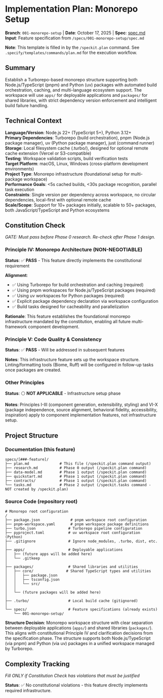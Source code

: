 # Implementation Plan: Monorepo Setup

**Branch**: `001-monorepo-setup` | **Date**: October 17, 2025 | **Spec**: [spec.md](./spec.md)
**Input**: Feature specification from `/specs/001-monorepo-setup/spec.md`

**Note**: This template is filled in by the `/speckit.plan` command. See `.specify/templates/commands/plan.md` for the execution workflow.

## Summary

Establish a Turborepo-based monorepo structure supporting both Node.js/TypeScript (pnpm) and Python (uv) packages with automated build orchestration, caching, and multi-language ecosystem support. The workspace will use `apps/` for deployable applications and `packages/` for shared libraries, with strict dependency version enforcement and intelligent build failure handling.

## Technical Context

**Language/Version**: Node.js 22+ (TypeScript 5+), Python 3.12+  
**Primary Dependencies**: Turborepo (build orchestration), pnpm (Node.js package manager), uv (Python package manager), just (command runner)  
**Storage**: Local filesystem cache (.turbo/), designed for optional remote cache extension (Vercel or S3-compatible)  
**Testing**: Workspace validation scripts, build verification tests  
**Target Platform**: macOS, Linux, Windows (cross-platform development environments)  
**Project Type**: Monorepo infrastructure (foundational setup for multi-package workspace)  
**Performance Goals**: <5s cached builds, <30s package recognition, parallel task execution  
**Constraints**: Single version per dependency across workspace, no circular dependencies, local-first with optional remote cache  
**Scale/Scope**: Support for 10+ packages initially, scalable to 50+ packages, both JavaScript/TypeScript and Python ecosystems

## Constitution Check

*GATE: Must pass before Phase 0 research. Re-check after Phase 1 design.*

### Principle IV: Monorepo Architecture (NON-NEGOTIABLE)

**Status**: ✅ **PASS** - This feature directly implements the constitutional requirement

**Alignment**:
- ✅ Using Turborepo for build orchestration and caching (required)
- ✅ Using pnpm workspaces for Node.js/TypeScript packages (required)
- ✅ Using uv workspaces for Python packages (required)
- ✅ Explicit package dependency declaration via workspace configuration
- ✅ Build tasks designed for cacheability and parallelization

**Rationale**: This feature establishes the foundational monorepo infrastructure mandated by the constitution, enabling all future multi-framework component development.

### Principle V: Code Quality & Consistency

**Status**: ✅ **PASS** - Will be addressed in subsequent features

**Notes**: This infrastructure feature sets up the workspace structure. Linting/formatting tools (Biome, Ruff) will be configured in follow-up tasks once packages are created.

### Other Principles

**Status**: ⚪ **NOT APPLICABLE** - Infrastructure setup phase

**Notes**: Principles I-III (component generation, extensibility, styling) and VI-X (package independence, source alignment, behavioral fidelity, accessibility, inspiration) apply to component implementation features, not infrastructure setup.

## Project Structure

### Documentation (this feature)

```
specs/[###-feature]/
├── plan.md              # This file (/speckit.plan command output)
├── research.md          # Phase 0 output (/speckit.plan command)
├── data-model.md        # Phase 1 output (/speckit.plan command)
├── quickstart.md        # Phase 1 output (/speckit.plan command)
├── contracts/           # Phase 1 output (/speckit.plan command)
└── tasks.md             # Phase 2 output (/speckit.tasks command - NOT created by /speckit.plan)
```

### Source Code (repository root)

```
# Monorepo root configuration
/
├── package.json              # pnpm workspace root configuration
├── pnpm-workspace.yaml       # pnpm workspace package definitions
├── turbo.json               # Turborepo pipeline configuration
├── pyproject.toml           # uv workspace root configuration (Python)
├── .gitignore               # Ignore node_modules, .turbo, dist, etc.
│
├── apps/                    # Deployable applications
│   ├── (future apps will be added here)
│   └── .gitkeep
│
├── packages/                # Shared libraries and utilities
│   ├── core/               # Shared TypeScript types and utilities
│   │   ├── package.json
│   │   ├── tsconfig.json
│   │   └── src/
│   │
│   └── (future packages will be added here)
│
├── .turbo/                  # Local build cache (gitignored)
│
└── specs/                   # Feature specifications (already exists)
    └── 001-monorepo-setup/
```

**Structure Decision**: Monorepo workspace structure with clear separation between deployable applications (`apps/`) and shared libraries (`packages/`). This aligns with constitutional Principle IV and clarification decisions from the specification phase. The structure supports both Node.js/TypeScript (via pnpm) and Python (via uv) packages in a unified workspace managed by Turborepo.

## Complexity Tracking

*Fill ONLY if Constitution Check has violations that must be justified*

**Status**: ✅ No constitutional violations - this feature directly implements required infrastructure.


